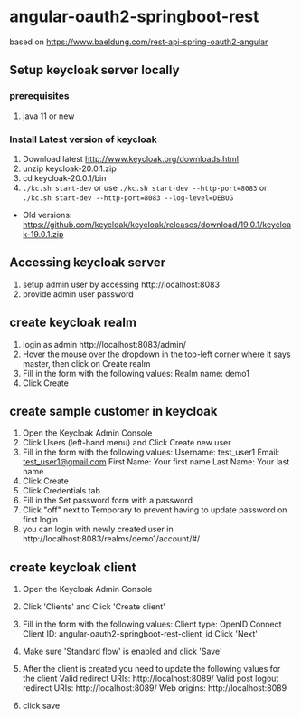 # angular-oauth2-springboot-rest

based on https://www.baeldung.com/rest-api-spring-oauth2-angular

## Setup keycloak server locally 

### prerequisites
1.  java 11 or new

### Install Latest version of keycloak
1. Download latest http://www.keycloak.org/downloads.html
2. unzip keycloak-20.0.1.zip
3. cd keycloak-20.0.1/bin
4. `./kc.sh start-dev` or use `./kc.sh start-dev --http-port=8083` or `./kc.sh start-dev --http-port=8083 --log-level=DEBUG`

* Old versions: https://github.com/keycloak/keycloak/releases/download/19.0.1/keycloak-19.0.1.zip

## Accessing keycloak server
1. setup admin user by accessing http://localhost:8083
2. provide admin user password

## create keycloak realm
1. login as admin http://localhost:8083/admin/
2. Hover the mouse over the dropdown in the top-left corner where it says master, then click on Create realm
3. Fill in the form with the following values:
        Realm name: demo1
4. Click Create

## create sample customer in keycloak
1. Open the Keycloak Admin Console
2. Click Users (left-hand menu) and Click Create new user
3. Fill in the form with the following values:
        Username: test_user1
        Email: test_user1@gmail.com
        First Name: Your first name
        Last Name: Your last name
4. Click Create
5. Click Credentials tab
6. Fill in the Set password form with a password
7. Click "off" next to Temporary to prevent having to update password on first login
8. you can login with newly created user in http://localhost:8083/realms/demo1/account/#/

## create keycloak client
1. Open the Keycloak Admin Console
2. Click 'Clients' and Click 'Create client'
3. Fill in the form with the following values:
        Client type: OpenID Connect
        Client ID: angular-oauth2-springboot-rest-client_id
        Click 'Next'
        
4. Make sure 'Standard flow' is enabled and click 'Save'
5. After the client is created you need to update the following values for the client
    Valid redirect URIs: http://localhost:8089/
    Valid post logout redirect URIs: http://localhost:8089/
    Web origins: http://localhost:8089
6. click save





